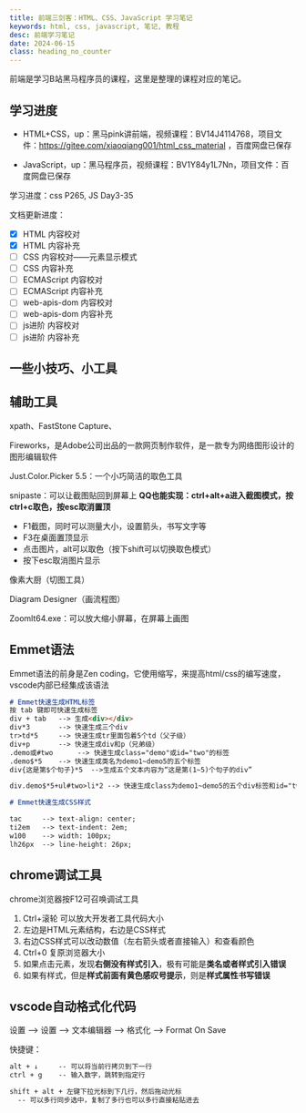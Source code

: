```yaml
---
title: 前端三剑客：HTML、CSS、JavaScript 学习笔记
keywords: html, css, javascript, 笔记, 教程
desc: 前端学习笔记
date: 2024-06-15
class: heading_no_counter
---
```


前端是学习B站黑马程序员的课程，这里是整理的课程对应的笔记。

## 学习进度

- HTML+CSS，up：黑马pink讲前端，视频课程：BV14J4114768，项目文件：https://gitee.com/xiaoqiang001/html_css_material ，百度网盘已保存

- JavaScript，up：黑马程序员，视频课程：BV1Y84y1L7Nn，项目文件：百度网盘已保存

学习进度：css P265,  JS Day3-35

文档更新进度：
- [x] HTML 内容校对
- [x] HTML 内容补充
- [ ] CSS 内容校对——元素显示模式
- [ ] CSS 内容补充
- [ ] ECMAScript 内容校对
- [ ] ECMAScript 内容补充
- [ ] web-apis-dom 内容校对
- [ ] web-apis-dom 内容补充
- [ ] js进阶 内容校对
- [ ] js进阶 内容补充

## 一些小技巧、小工具

## 辅助工具

xpath、FastStone Capture、

Fireworks，是Adobe公司出品的一款网页制作软件，是一款专为网络图形设计的图形编辑软件

Just.Color.Picker 5.5：一个小巧简洁的取色工具

snipaste：可以让截图贴回到屏幕上		**QQ也能实现：ctrl+alt+a进入截图模式，按ctrl+c取色，按esc取消置顶**

- F1截图，同时可以测量大小，设置箭头，书写文字等
- F3在桌面置顶显示
- 点击图片，alt可以取色（按下shift可以切换取色模式）
- 按下esc取消图片显示

像素大厨（切图工具）

Diagram Designer（画流程图）

Zoomlt64.exe：可以放大缩小屏幕，在屏幕上画图



## Emmet语法

Emmet语法的前身是Zen coding，它使用缩写，来提高html/css的编写速度，vscode内部已经集成该语法

```markdown
# Emmet快速生成HTML标签
按 tab 键即可快速生成标签
div + tab	-->	生成<div></div>
div*3		-->	快速生成三个div
tr>td*5  	-->	快速生成tr里面包着5个td（父子级）
div+p		-->	快速生成div和p（兄弟级）
.demo或#two		-->	快速生成class="demo"或id="two"的标签
.demo$*5	-->	快速生成类名为demo1~demo5的五个标签
div{这是第$个句子}*5	-->生成五个文本内容为“这是第(1~5)个句子的div”

div.demo$*5+ul#two>li*2	-->	快速生成class为demo1~demo5的五个div标签和id="two"包含两列的无序列表
```

```markdown
# Emmet快速生成CSS样式

tac		--> text-align: center;
ti2em	--> text-indent: 2em;
w100	--> width: 100px;
lh26px	--> line-height: 26px;
```



## chrome调试工具

chrome浏览器按F12可召唤调试工具

1. Ctrl+滚轮 可以放大开发者工具代码大小
2. 左边是HTML元素结构，右边是CSS样式
3. 右边CSS样式可以改动数值（左右箭头或者直接输入）和查看颜色
4. Ctrl+0 复原浏览器大小
5. 如果点击元素，发现**右侧没有样式引入**，极有可能是**类名或者样式引入错误**
6. 如果有样式，但是**样式前面有黄色感叹号提示**，则是**样式属性书写错误**

## vscode自动格式化代码

设置 --> 设置 --> 文本编辑器 --> 格式化 --> Format On Save

快捷键：

```markdown
alt + ↓ 	-- 可以将当前行拷贝到下一行	
ctrl + g	-- 输入数字，跳转到指定行

shift + alt + 左键下拉光标到下几行，然后拖动光标  
  -- 可以多行同步选中，复制了多行也可以多行直接粘贴进去
```
